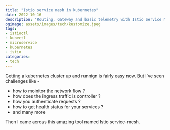 ```yaml
---
title: "Istio service mesh in kubernetes"
date: 2022-10-16
description: "Routing, Gateway and basic telemetry with Istio Service Mesh in Kubernetes cluster"
ogimage: assets/images/tech/kustomize.jpeg
tags: 
- istioctl
- kubectl
- microservice
- kubernetes
- istio
categories:
- tech
---
```

Getting a kubernetes cluster up and runnign is fairly easy now. But I've seen challenges like -
- how to moinitor the network flow ?
- how does the ingress traffic is controller ?
- how you authenticate requests ?
- how to get health status for your services ?
- and many more

Then I came across this amazing tool named Istio service-mesh.



